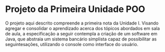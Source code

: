 # Projeto da Primeira Unidade POO

O projeto aqui descrito compreende a primeira nota da Unidade I. 
Visando agregar e consolidar o aprendizado acerca dos tópicos abordados em sala de aula, 
a especificação a seguir contempla a criação de um software em Java, que abstraia um sistema bancário simplista capaz de possibilitar as seguintesações, utilizando o console como interface do usuário. 
